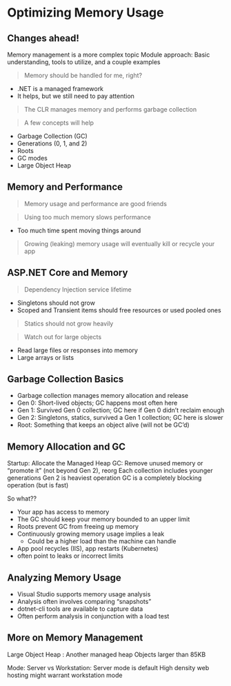# Optimizing Memory Usage

## Changes ahead!
Memory management is a more complex topic
Module approach: Basic understanding, tools to utilize, and a couple examples 

> Memory should be handled for me, right?
- .NET is a managed framework
- It helps, but we still need to pay attention
> The CLR manages memory and performs garbage collection

> A few concepts will help
- Garbage Collection (GC)
- Generations (0, 1, and 2)
- Roots
- GC modes
- Large Object Heap

## Memory and Performance

> Memory usage and performance are good friends

> Using too much memory slows performance
- Too much time spent moving things around
> Growing (leaking) memory usage will eventually kill or recycle your app

## ASP.NET Core and Memory

> Dependency Injection service lifetime
- Singletons should not grow
- Scoped and Transient items should free resources or used pooled ones
> Statics should not grow heavily

> Watch out for large objects
- Read large files or responses into memory
- Large arrays or lists

## Garbage Collection Basics

- Garbage collection manages memory allocation and release
- Gen 0: Short-lived objects; GC happens most often here
- Gen 1: Survived Gen 0 collection; GC here if Gen 0 didn’t reclaim enough
- Gen 2: Singletons, statics, survived a Gen 1 collection; GC here is slower
- Root: Something that keeps an object alive (will not be GC’d)
  
## Memory Allocation and GC

Startup: Allocate the Managed Heap
GC: Remove unused memory or “promote it” (not beyond Gen 2), reorg
Each collection includes younger generations
Gen 2 is heaviest operation
GC is a completely blocking operation (but is fast)

So what??
- Your app has access to memory
- The GC should keep your memory bounded to an upper limit
- Roots prevent GC from freeing up memory
- Continuously growing memory usage implies a leak
   - Could be a higher load than the machine can handle
- App pool recycles (IIS), app restarts (Kubernetes)
- often point to leaks or incorrect limits

## Analyzing Memory Usage

- Visual Studio supports memory usage analysis
- Analysis often involves comparing “snapshots”
- dotnet-cli tools are available to capture data
- Often perform analysis in conjunction with a load test

## More on Memory Management

Large Object Heap : Another managed heap Objects larger than 85KB

Mode: Server vs Workstation: Server mode is default High density web hosting might warrant workstation mode